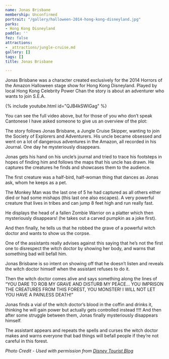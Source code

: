 ```yaml
---
name: Jonas Brisbane
membership: Unconfirmed
portrait: "/gallery/halloween-2014-hong-kong-disneyland.jpg"
parks:
- Hong Kong Disneyland
paddle: ''
fez: false
attractions:
- _attractions/jungle-cruise.md
gallery: []
tags: []
title: Jonas Brisbane

---
```

Jonas Brisbane was a character created exclusively for the 2014 Horrors of the Amazon Halloween stage show for Hong Kong Disneyland. Played by local Hong Kong Celebrity Power Chan the story is about an adventurer who wants to join S.E.A.

{% include youtube.html id="QJB4kSWIGag" %}

You can see the full video above, but for those of you who don’t speak Cantonese I have asked someone to give us an overview of the plot:

The story follows Jonas Brisbane, a Jungle Cruise Skipper, wanting to join the Society of Explorers and Adventurers. His uncle became obsessed and went on a lot of dangerous adventures in the Amazon, all recorded in his Journal. One day he mysteriously disappears.

Jonas gets his hand on his uncle’s journal and tried to trace his footsteps in hopes of finding him and follows the maps that his uncle has drawn. He captures the creatures he finds and showcases them to the audience.

The first creature was a half-bird, half-woman thing that dances as Jonas ask, whom he keeps as a pet.

The Monkey Man was the last one of 5 he had captured as all others either died or had some mishaps (this last one also escapes). A very powerful creature that lives in tribes and can jump 8 feet high and run really fast.

He displays the head of a fallen Zombie Warrior on a platter which then mysteriously disappears! (he takes out a carved pumpkin as a joke first).

And then finally, he tells us that he robbed the grave of a powerful witch doctor and wants to show us the corpse.

One of the assistants really advises against this saying that he’s not the first one to disrespect the witch doctor by showing her body, and warns that something bad will befall him.

Jonas Brisbane is so intent on showing off that he doesn’t listen and reveals the witch doctor himself when the assistant refuses to do it.

Then the witch doctor comes alive and says something along the lines of “YOU DARE TO ROB MY GRAVE AND DISTURB MY PEACE… YOU IMPRISON THE CREATURES FROM THIS FOREST, YOU MONSTER! I WILL NOT LET YOU HAVE A PAINLESS DEATH!”

Jonas finds a vial of the witch doctor’s blood in the coffin and drinks it, thinking he will gain power but actually gets controlled instead !!!! And then after some struggle between them, Jonas finally mysteriously disappears himself.

The assistant appears and repeats the spells and curses the witch doctor makes and warns everyone that bad things will befall people if they’re not careful in this forest.

_Photo Credit - Used with permission from_ [_Disney Tourist Blog_](https://www.disneytouristblog.com/halloween-hong-kong-disneyland/)